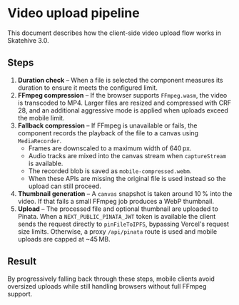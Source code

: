 # Video upload pipeline

This document describes how the client-side video upload flow works in Skatehive 3.0.

## Steps

1. **Duration check** – When a file is selected the component measures its duration to ensure it meets the configured limit.
2. **FFmpeg compression** – If the browser supports `FFmpeg.wasm`, the video is transcoded to MP4. Larger files are resized and compressed with CRF 28, and an additional aggressive mode is applied when uploads exceed the mobile limit.
3. **Fallback compression** – If FFmpeg is unavailable or fails, the component records the playback of the file to a canvas using `MediaRecorder`.
   - Frames are downscaled to a maximum width of 640 px.
   - Audio tracks are mixed into the canvas stream when `captureStream` is available.
   - The recorded blob is saved as `mobile-compressed.webm`.
   - When these APIs are missing the original file is used instead so the upload can still proceed.
4. **Thumbnail generation** – A `canvas` snapshot is taken around 10 % into the video. If that fails a small FFmpeg job produces a WebP thumbnail.
5. **Upload** – The processed file and optional thumbnail are uploaded to Pinata. When a `NEXT_PUBLIC_PINATA_JWT` token is available the client sends the request directly to `pinFileToIPFS`, bypassing Vercel's request size limits. Otherwise, a proxy `/api/pinata` route is used and mobile uploads are capped at ~45 MB.

## Result

By progressively falling back through these steps, mobile clients avoid oversized uploads while still handling browsers without full FFmpeg support.
